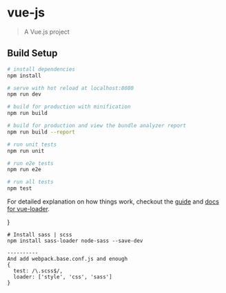 # vue-js

> A Vue.js project

## Build Setup

``` bash
# install dependencies
npm install

# serve with hot reload at localhost:8080
npm run dev

# build for production with minification
npm run build

# build for production and view the bundle analyzer report
npm run build --report

# run unit tests
npm run unit

# run e2e tests
npm run e2e

# run all tests
npm test
```

For detailed explanation on how things work, checkout the [guide](http://vuejs-templates.github.io/webpack/) and [docs for vue-loader](http://vuejs.github.io/vue-loader).

}
```
# Install sass | scss
npm install sass-loader node-sass --save-dev

----------
And add webpack.base.conf.js and enough
{
  test: /\.scss$/,
  loader: ['style', 'css', 'sass']
}
      
```

